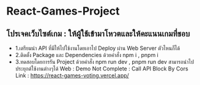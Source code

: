 # React-Games-Project
## โปรเจคเว็บไซต์เกม : ให้ผู้ใช้เข้ามาโหวตและให้คะแนนเกมที่ชอบ
- 1.เตรียมนำ API ที่มีให้ไปใช้งานโดยเอาไป Deploy ผ่าน Web Server ตัวไหนก็ได้
- 2.ติดตั้ง Package และ Dependencies ด้วยคำสั่ง npm i , pnpm i 
- 3.ทดสอบโดยการรัน Project ด้วยคำสั่ง npm run dev , pnpm run dev 
สามารถนำไปประยุกต์ใช้งานต่างๆได้ 
Web : Demo
Not Complete : Call API Block By Cors
Link : https://react-games-voting.vercel.app/
